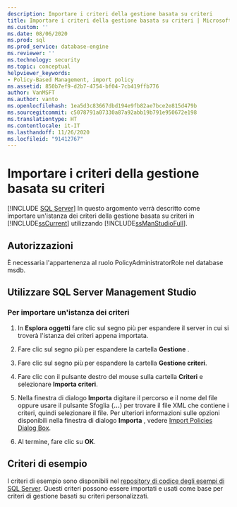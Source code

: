 ```yaml
---
description: Importare i criteri della gestione basata su criteri
title: Importare i criteri della gestione basata su criteri | Microsoft Docs
ms.custom: ''
ms.date: 08/06/2020
ms.prod: sql
ms.prod_service: database-engine
ms.reviewer: ''
ms.technology: security
ms.topic: conceptual
helpviewer_keywords:
- Policy-Based Management, import policy
ms.assetid: 850b7ef9-d2b7-4754-bf04-7cb419ffb776
author: VanMSFT
ms.author: vanto
ms.openlocfilehash: 1ea5d3c83667dbd194e9fb82ae7bce2e815d479b
ms.sourcegitcommit: c5078791a07330a87a92abb19b791e950672e198
ms.translationtype: HT
ms.contentlocale: it-IT
ms.lasthandoff: 11/26/2020
ms.locfileid: "91412767"
---
```

# <a name="import-a-policy-based-management-policy"></a>Importare i criteri della gestione basata su criteri
 [!INCLUDE [SQL Server](../../includes/applies-to-version/sqlserver.md)]
  In questo argomento verrà descritto come importare un'istanza dei criteri della gestione basata su criteri in [!INCLUDE[ssCurrent](../../includes/sscurrent-md.md)] utilizzando [!INCLUDE[ssManStudioFull](../../includes/ssmanstudiofull-md.md)].  
  
## <a name="permissions"></a>Autorizzazioni
 È necessaria l'appartenenza al ruolo PolicyAdministratorRole nel database msdb.

  
##  <a name="using-sql-server-management-studio"></a>Utilizzare SQL Server Management Studio  
  
### <a name="to-import-a-policy-instance"></a>Per importare un'istanza dei criteri  
  
1.  In **Esplora oggetti** fare clic sul segno più per espandere il server in cui si troverà l'istanza dei criteri appena importata.  
  
2.  Fare clic sul segno più per espandere la cartella **Gestione** .  
  
3.  Fare clic sul segno più per espandere la cartella **Gestione criteri**.  
  
4.  Fare clic con il pulsante destro del mouse sulla cartella **Criteri** e selezionare **Importa criteri**.  
  
5.  Nella finestra di dialogo **Importa** digitare il percorso e il nome del file oppure usare il pulsante Sfoglia (**...**) per trovare il file XML che contiene i criteri, quindi selezionare il file. Per ulteriori informazioni sulle opzioni disponibili nella finestra di dialogo **Importa** , vedere [Import Policies Dialog Box](../../relational-databases/policy-based-management/import-policies-dialog-box.md).  
  
6.  Al termine, fare clic su **OK**.  


## <a name="example-policies"></a>Criteri di esempio
 I criteri di esempio sono disponibili nel [repository di codice degli esempi di SQL Server](https://github.com/microsoft/sql-server-samples/tree/master/samples/features/epm-framework/sample-policies). Questi criteri possono essere importati e usati come base per criteri di gestione basati su criteri personalizzati.
